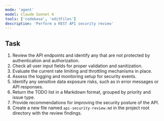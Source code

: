 ```yaml
---
mode: 'agent'
model: Claude Sonnet 4
tools: ['codebase', 'editFiles']
description: 'Perform a REST API security review'
---
```


## Task

1. Review the API endpoints and identify any that are not protected by authentication and authorization.
2. Check all user input fields for proper validation and sanitization.
3. Evaluate the current rate limiting and throttling mechanisms in place.
4. Assess the logging and monitoring setup for security events.
5. Identify any sensitive data exposure risks, such as in error messages or API responses.
6. Return the TODO list in a Markdown format, grouped by priority and issue type.
7. Provide recommendations for improving the security posture of the API.
8. Create a new file named `api-security-review.md` in the project root directory with the review findings.
